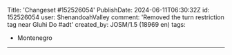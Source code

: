 Title: 'Changeset #152526054'
PublishDate: 2024-06-11T06:30:32Z
id: 152526054
user: ShenandoahValley
comment: 'Removed the turn restriction tag near Gluhi Do #adt'
created_by: JOSM/1.5 (18969 en)
tags:
- Montenegro

---
